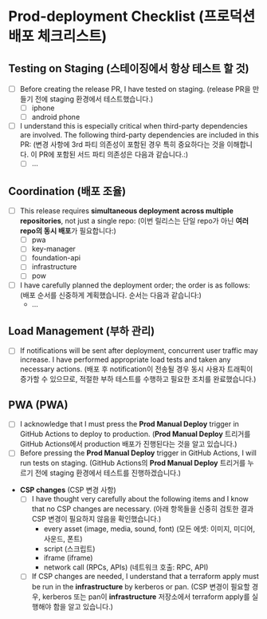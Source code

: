 # Prod-deployment Checklist (프로덕션 배포 체크리스트)

## Testing on Staging (스테이징에서 항상 테스트 할 것)

- [ ]  Before creating the release PR, I have tested on staging. (release PR을 만들기 전에 staging 환경에서 테스트했습니다.)
    - [ ]  iphone
    - [ ]  android phone
- [ ]  I understand this is especially critical when third-party dependencies are involved. The following third-party dependencies are included in this PR: (변경 사항에 3rd 파티 의존성이 포함된 경우 특히 중요하다는 것을 이해합니다. 이 PR에 포함된 서드 파티 의존성은 다음과 같습니다.:)
    - [ ]  …

## Coordination (배포 조율)

- [ ]  This release requires **simultaneous deployment across multiple repositories**, not just a single repo: (이번 릴리스는 단일 repo가 아닌 **여러 repo의 동시 배포**가 필요합니다:)
    - [ ]  pwa
    - [ ]  key-manager
    - [ ]  foundation-api
    - [ ]  infrastructure
    - [ ]  pow
- [ ]  I have carefully planned the deployment order; the order is as follows: (배포 순서를 신중하게 계획했습니다. 순서는 다음과 같습니다:)
    - …

## Load Management (부하 관리)

- [ ]  If notifications will be sent after deployment, concurrent user traffic may increase. I have performed appropriate load tests and taken any necessary actions. (배포 후 notification이 전송될 경우 동시 사용자 트래픽이 증가할 수 있으므로, 적절한 부하 테스트를 수행하고 필요한 조치를 완료했습니다.)

## PWA (PWA)

- [ ]  I acknowledge that I must press the **Prod Manual Deploy** trigger in GitHub Actions to deploy to production. (**Prod Manual Deploy** 트리거를 GitHub Actions에서 production 배포가 진행된다는 것을 알고 있습니다.)
- [ ]  Before pressing the **Prod Manual Deploy** trigger in GitHub Actions, I will run tests on staging. (GitHub Actions의 **Prod Manual Deploy** 트리거를 누르기 전에 staging 환경에서 테스트를 진행하겠습니다.)
- **CSP changes** (CSP 변경 사항)
    - [ ]  I have thought very carefully about the following items and I know that no CSP changes are necessary. (아래 항목들을 신중히 검토한 결과 CSP 변경이 필요하지 않음을 확인했습니다.)
        - every asset (image, media, sound, font) (모든 에셋: 이미지, 미디어, 사운드, 폰트)
        - script (스크립트)
        - iframe (iframe)
        - network call (RPCs, APIs) (네트워크 호출: RPC, API)
    - [ ]  If CSP changes are needed, I understand that a terraform apply must be run in the **infrastructure** by kerberos or pan. (CSP 변경이 필요할 경우, kerberos 또는 pan이 **infrastructure** 저장소에서 terraform apply를 실행해야 함을 알고 있습니다.)